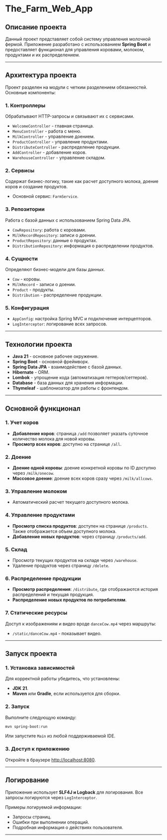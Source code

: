 # The_Farm_Web_App

## Описание проекта

Данный проект представляет собой систему управления молочной фермой. Приложение разработано с использованием **Spring Boot** и предоставляет функционал для управления коровами, молоком, продуктами и их распределением.

---

## Архитектура проекта

Проект разделен на модули с четким разделением обязанностей. Основные компоненты:

### 1. **Контроллеры**
Обрабатывают HTTP-запросы и связывают их с сервисами.
- `WelcomeController` - главная страница.
- `MenuController` - работа с меню.
- `MilkController` - управление доением.
- `ProductController` - управление продуктами.
- `DistributeController` - распределение продукции.
- `AddController` - добавление коров.
- `WarehouseController` - управление складом.

### 2. **Сервисы**
Содержат бизнес-логику, такие как расчет доступного молока, доение коров и создание продуктов.
- Основной сервис: `FarmService`.

### 3. **Репозитории**
Работа с базой данных с использованием Spring Data JPA.
- `CowRepository`: работа с коровами.
- `MilkRecordRepository`: записи о доении.
- `ProductRepository`: данные о продуктах.
- `DistributionRepository`: информация о распределении продуктов.

### 4. **Сущности**
Определяют бизнес-модели для базы данных.
- `Cow` - коровы.
- `MilkRecord` - записи о доении.
- `Product` - продукты.
- `Distribution` - распределение продукции.

### 5. **Конфигурация**
- `AppConfig`: настройка Spring MVC и подключение интерцепторов.
- `LogInterceptor`: логирование всех запросов.

---

## Технологии проекта

- **Java 21** - основное рабочее окружение.
- **Spring Boot** - основной фреймворк.
- **Spring Data JPA** - взаимодействие с базой данных.
- **Hibernate** - ORM.
- **Lombok** - упрощение кода (автоматизация геттеров/сеттеров).
- **Database** - база данных для хранения информации.
- **Thymeleaf** - шаблонизатор для работы с фронтендом.

---

## Основной функционал

### 1. Учет коров
- **Добавление коров**: страница `/add` позволяет указать суточное количество молока для новой коровы.
- **Просмотр всех коров**: доступно на странице `/all`.

### 2. Доение
- **Доение одной коровы**: доение конкретной коровы по ID доступно через `/milk/onecow`.
- **Массовое доение**: доение всех коров сразу через `/milk/allcows`.

### 3. Управление молоком
- Автоматический расчет текущего доступного молока.

### 4. Управление продуктами
- **Просмотр списка продуктов**: доступен на странице `/products`. Также отображается объем доступного молока.
- **Добавление новых продуктов**: через страницу `/products/add`.

### 5. Склад
- Просмотр текущих продуктов на складе через `/warehouse`.
- Удаление продуктов через страницу `/delete`.

### 6. Распределение продукции
- **Просмотр распределения**: `/distribute`, где отображаются история распределений и текущая продукция.
- **Распределение новых продуктов по потребителям**.

### 7. Статические ресурсы
Доступ к изображениям и видео вроде `danceCow.mp4` через маршруты:
- `/static/danceCow.mp4` - показывает видео.

---

## Запуск проекта

### 1. Установка зависимостей
Для корректной работы убедитесь, что установлены:
- **JDK 21**.
- **Maven** или **Gradle**, если используется для сборки.

### 2. Запуск
Выполните следующую команду:
```bash
mvn spring-boot:run
```
Или запустите `Main` из любой поддерживаемой IDE.

### 3. Доступ к приложению
Откройте в браузере [http://localhost:8080](http://localhost:8080).

---
## Логирование

Приложение использует **SLF4J и Logback** для логирования. Все запросы логируются через `LogInterceptor`.

Примеры логируемой информации:
- Запросы страниц.
- Ошибки при выполнении операций.
- Подробная информация о действиях пользователя.

---
